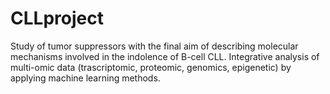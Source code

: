 # CLLproject
Study of tumor suppressors with the final aim of describing molecular mechanisms involved in the indolence of B-cell CLL.
Integrative analysis of multi-omic data (trascriptomic, proteomic, genomics, epigenetic) by applying machine learning methods.
